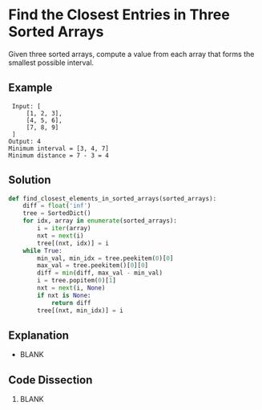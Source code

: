 # Find the Closest Entries in Three Sorted Arrays
Given three sorted arrays, compute a value from each array that forms the smallest possible interval.

## Example
```
 Input: [
     [1, 2, 3],
     [4, 5, 6],
     [7, 8, 9]
 ]
Output: 4
Minimum interval = [3, 4, 7]
Minimum distance = 7 - 3 = 4
```

## Solution
```python
def find_closest_elements_in_sorted_arrays(sorted_arrays):
    diff = float('inf')
    tree = SortedDict()
    for idx, array in enumerate(sorted_arrays):
        i = iter(array)
        nxt = next(i)
        tree[(nxt, idx)] = i
    while True:
        min_val, min_idx = tree.peekitem(0)[0]
        max_val = tree.peekitem()[0][0]
        diff = min(diff, max_val - min_val)
        i = tree.popitem(0)[1]
        nxt = next(i, None)
        if nxt is None:
            return diff
        tree[(nxt, min_idx)] = i
```

## Explanation
* BLANK

## Code Dissection
1. BLANK
